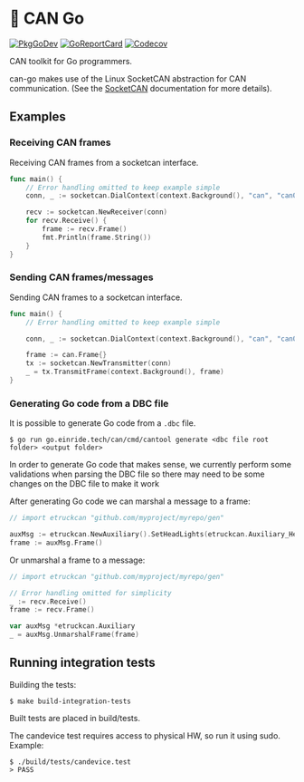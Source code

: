 :electric_plug: CAN Go
======================

[![PkgGoDev](https://pkg.go.dev/badge/go.einride.tech/can)](https://pkg.go.dev/go.einride.tech/can) [![GoReportCard](https://goreportcard.com/badge/go.einride.tech/can)](https://goreportcard.com/report/go.einride.tech/can) [![Codecov](https://codecov.io/gh/einride/can-go/branch/master/graph/badge.svg)](https://codecov.io/gh/einride/can-go)

CAN toolkit for Go programmers.

can-go makes use of the Linux SocketCAN abstraction for CAN communication. (See the [SocketCAN](https://www.kernel.org/doc/Documentation/networking/can.txt) documentation for more details).

Examples
--------

### Receiving CAN frames

Receiving CAN frames from a socketcan interface.

```go
func main() {
	// Error handling omitted to keep example simple
	conn, _ := socketcan.DialContext(context.Background(), "can", "can0")

	recv := socketcan.NewReceiver(conn)
	for recv.Receive() {
		frame := recv.Frame()
		fmt.Println(frame.String())
	}
}
```

### Sending CAN frames/messages

Sending CAN frames to a socketcan interface.

```go
func main() {
	// Error handling omitted to keep example simple

	conn, _ := socketcan.DialContext(context.Background(), "can", "can0")

	frame := can.Frame{}
	tx := socketcan.NewTransmitter(conn)
	_ = tx.TransmitFrame(context.Background(), frame)
}
```

### Generating Go code from a DBC file

It is possible to generate Go code from a `.dbc` file.

```
$ go run go.einride.tech/can/cmd/cantool generate <dbc file root folder> <output folder>
```

In order to generate Go code that makes sense, we currently perform some validations when parsing the DBC file so there may need to be some changes on the DBC file to make it work

After generating Go code we can marshal a message to a frame:

```go
// import etruckcan "github.com/myproject/myrepo/gen"

auxMsg := etruckcan.NewAuxiliary().SetHeadLights(etruckcan.Auxiliary_HeadLights_LowBeam)
frame := auxMsg.Frame()
```

Or unmarshal a frame to a message:

```go
// import etruckcan "github.com/myproject/myrepo/gen"

// Error handling omitted for simplicity
_ := recv.Receive()
frame := recv.Frame()

var auxMsg *etruckcan.Auxiliary
_ = auxMsg.UnmarshalFrame(frame)

```

Running integration tests
-------------------------

Building the tests:

```
$ make build-integration-tests
```

Built tests are placed in build/tests.

The candevice test requires access to physical HW, so run it using sudo. Example:

```
$ ./build/tests/candevice.test
> PASS
```
